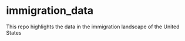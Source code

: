 # immigration_data
This repo highlights the data in the immigration landscape of the United States 
